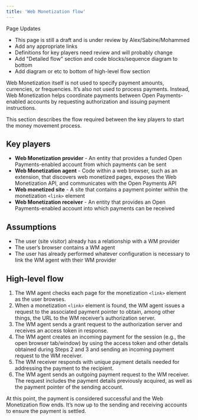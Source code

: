 ```yaml
---
title: 'Web Monetization flow'
---
```


<div class="draft"><div class="title">Page Updates</div><ul><li>This page is still a draft and is under review by Alex/Sabine/Mohammed</li><li>Add any appropriate links</li><li>Definitions for key players need review and will probably change</li><li>Add "Detailed flow" section and code blocks/sequence diagram to bottom </li><li>Add diagram or etc to bottom of high-level flow section</li></ul></div>

Web Monetization itself is not used to specify payment amounts, currencies, or frequencies. It’s also not used to process payments. Instead, Web Monetization helps coordinate payments between Open Payments-enabled accounts by requesting authorization and issuing payment instructions. 

This section describes the flow required between the key players to start the money movement process. 

## Key players

* **Web Monetization provider** - An entity that provides a funded Open Payments-enabled account from which payments can be sent
* **Web Monetization agent** - Code within a web browser, such as an extension, that discovers web monetized pages, exposes the Web Monetization API, and communicates with the Open Payments API
* **Web monetized site** - A site that contains a payment pointer within the monetization `<link>` element
* **Web Monetization receiver** - An entity that provides an Open Payments-enabled account into which payments can be received

## Assumptions

* The user (site visitor) already has a relationship with a WM provider
* The user’s browser contains a WM agent
* The user has already performed whatever configuration is necessary to link the WM agent with their WM provider

## High-level flow
1. The WM agent checks each page for the monetization `<link>` element as the user browses. 
2. When a monetization `<link>` element is found, the WM agent issues a request to the associated payment pointer to obtain, among other things, the URL to the WM receiver’s authorization server.
3. The WM agent sends a grant request to the authorization server and receives an access token in response. 
4. The WM agent creates an incoming payment for the session (e.g., the open browser tab/window) by using the access token and other details obtained during Steps 2 and 3 and sending an incoming payment request to the WM receiver.
5. The WM receiver responds with unique payment details needed for addressing the payment to the recipient. 
6. The WM agent sends an outgoing payment request to the WM receiver. The request includes the payment details previously acquired, as well as the payment pointer of the sending account.

At this point, the payment is considered successful and the Web Monetization flow ends. It’s now up to the sending and receiving accounts to ensure the payment is settled. 